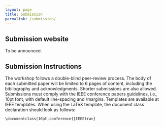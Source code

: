 ```yaml
---
layout: page
title: Submission
permalink: /submission/
---
```

## Submission website

To be announced.

## Submission Instructions

The workshop follows a double-blind peer-review process. The body of each submitted paper will be limited to 6 pages of content, including the bibliography and acknowledgments. Shorter submissions are also allowed. Submissions must comply with the IEEE conference papers guidelines, i.e., 10pt font, with default line-spacing and \margins. Templates are available at IEEE templates. 
When using the LaTeX template, the document class declaration should look as follows:

```\documentclass[10pt,conference]{IEEEtran}```

